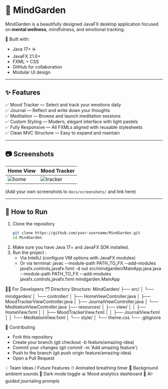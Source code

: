 # 🌱 MindGarden

MindGarden is a beautifully designed JavaFX desktop application focused on **mental wellness**, mindfulness, and emotional tracking.

🧘 Built with:
- Java 17+ ☕
- JavaFX 21.0+
- FXML + CSS
- GitHub for collaboration
- Modular UI design

---

## ✨ Features

✅ Mood Tracker — Select and track your emotions daily  
✅ Journal — Reflect and write down your thoughts  
✅ Meditation — Browse and launch meditation sessions  
✅ Custom Styling — Modern, elegant interface with light pastels  
✅ Fully Responsive — All FXMLs aligned with reusable stylesheets  
✅ Clean MVC Structure — Easy to expand and maintain

---

## 📷 Screenshots

| Home View | Mood Tracker |
|-----------|--------------|
| ![home](docs/screenshots/home.png) | ![tracker](docs/screenshots/tracker.png) |

(Add your own screenshots to `docs/screenshots/` and link here)

---

## 🚀 How to Run

1. Clone the repository  
   ```bash
   git clone https://github.com/your-username/MindGarden.git
   cd MindGarden


2. Make sure you have Java 17+ and JavaFX SDK installed.
3. Run the project :
   - Via IntelliJ (configure VM options with JavaFX modules)
   - Or via terminal:
     javac --module-path PATH_TO_FX --add-modules javafx.controls,javafx.fxml -d out src/mindgarden/MainApp.java
     java --module-path PATH_TO_FX --add-modules javafx.controls,javafx.fxml mindgarden.MainApp


  👨‍💻 For Developers
🗂 Directory Structure:
MindGarden/
├── src/
│   └── mindgarden/
│       └── controller/
│           ├── HomeViewController.java
│           ├── MoodTrackerViewController.java
│           ├── JournalViewController.java
│           └── MeditationViewController.java
├── resources/
│   ├── view/
│   │   ├── HomeView.fxml
│   │   ├── MoodTrackerView.fxml
│   │   ├── JournalView.fxml
│   │   └── MeditationView.fxml
│   └── style/
│       └── theme.css
└── .gitignore

   🤝 Contributing
- Fork this repository
- Create your branch (git checkout -b feature/amazing-idea)
- Commit your changes (git commit -m 'Add amazing feature')
- Push to the branch (git push origin feature/amazing-idea)
- Open a Pull Request



💡 Team Ideas / Future Features
⏱ Animated breathing timer
🎵 Background ambient sounds
🌙 Dark mode toggle
📊 Mood analytics dashboard
🧠 AI-guided journaling prompts






